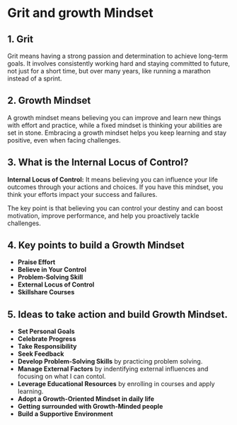 # Grit and growth Mindset

## 1. Grit  

Grit means having a strong passion and determination to achieve long-term goals. It involves consistently working hard and staying committed to future, not just for a short time, but over many years, like running a marathon instead of a sprint.  

## 2. Growth Mindset  

A growth mindset means believing you can improve and learn new things with effort and practice, while a fixed mindset is thinking your abilities are set in stone. Embracing a growth mindset helps you keep learning and stay positive, even when facing challenges.  

## 3. What is the Internal Locus of Control?  

**Internal Locus of Control:** It means believing you can influence your life outcomes through your actions and choices. If you have this mindset, you think your efforts impact your success and failures.  

The key point is that believing you can control your destiny and can boost motivation, improve performance, and help you proactively tackle challenges.  

## 4. Key points to build a Growth Mindset  

- **Praise Effort**
- **Believe in Your Control**
- **Problem-Solving Skill**
- **External Locus of Control**
- **Skillshare Courses**

## 5. Ideas to take action and build Growth Mindset.  

- **Set Personal Goals**
- **Celebrate Progress**
- **Take Responsibility**
- **Seek Feedback**
- **Develop Problem-Solving Skills** by practicing problem solving.
- **Manage External Factors** by indentifying external influences and focusing on what I can contol.
- **Leverage Educational Resources** by enrolling in courses and apply learning.
- **Adopt a Growth-Oriented Mindset in daily life**
- **Getting surrounded with Growth-Minded people**
- **Build a Supportive Environment**
